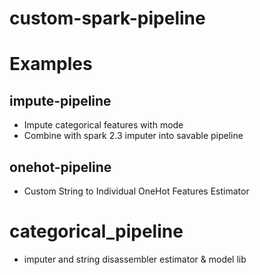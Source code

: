 # custom-spark-pipeline

# Examples
## impute-pipeline
* Impute categorical features with mode
* Combine with spark 2.3 imputer into savable pipeline

## onehot-pipeline
* Custom String to Individual OneHot Features Estimator

# categorical_pipeline
* imputer and string disassembler estimator & model lib
